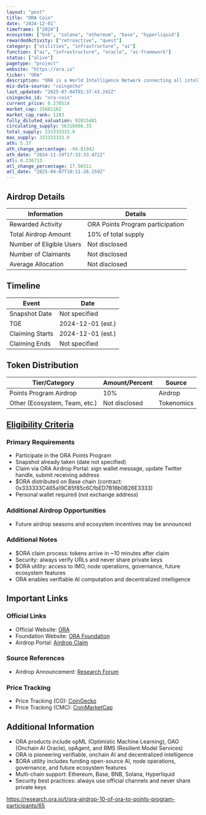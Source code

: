 ```yaml
---
layout: "post"
title: "ORA Coin"
date: "2024-12-01"
timeframe: ["2024"]
ecosystem: ["bnb", "solana", "ethereum", "base", "hyperliquid"]
rewardedActivity: ["retroactive", "quest"]
category: ["utilities", "infrastructure", "ai"]
function: ["ai", "infrastructure", "oracle", "ai-framework"]
status: ["alive"]
pagetype: "project"
website: "https://ora.io"
ticker: "ORA"
description: "ORA is a World Intelligence Network connecting all intelligence, pioneering verifiable onchain AI with products like opML, OAO, and RMS. It enables decentralized, trustless AI computation and infrastructure across multiple blockchains."
mis-data-source: "coingecko"
last_updated: "2025-07-04T01:37:43.242Z"
coingecko_id: "ora-coin"
current_price: 0.278514
market_cap: 15681162
market_cap_rank: 1283
fully_diluted_valuation: 92815401
circulating_supply: 56316666.33
total_supply: 333333333.0
max_supply: 333333333.0
ath: 5.37
ath_change_percentage: -94.81942
ath_date: "2024-11-19T17:33:33.472Z"
atl: 0.236713
atl_change_percentage: 17.56511
atl_date: "2025-04-07T10:11:26.159Z"
---
```


## Airdrop Details

| Information              | Details                                                                 |
| ------------------------ | ----------------------------------------------------------------------- |
| Rewarded Activity        | ORA Points Program participation                                         |
| Total Airdrop Amount     | 10% of total supply                                                     |
| Number of Eligible Users | Not disclosed                                                           |
| Number of Claimants      | Not disclosed                                                           |
| Average Allocation       | Not disclosed                                                           |

## Timeline

| Event                    | Date                  |
| ------------------------ | --------------------- |
| Snapshot Date            | Not specified         |
| TGE                      | 2024-12-01 (est.)     |
| Claiming Starts          | 2024-12-01 (est.)     |
| Claiming Ends            | Not specified         |

## Token Distribution

| Tier/Category           | Amount/Percent         | Source                |
| ----------------------- | --------------------- | --------------------- |
| Points Program Airdrop  | 10%                    | Airdrop               |
| Other (Ecosystem, Team, etc.) | Not disclosed    | Tokenomics            |

## [Eligibility Criteria](https://research.ora.io/t/ora-airdrop-10-of-ora-to-points-program-participants/65)

### Primary Requirements

- Participate in the ORA Points Program
- Snapshot already taken (date not specified)
- Claim via ORA Airdrop Portal: sign wallet message, update Twitter handle, submit receiving address
- $ORA distributed on Base chain (contract: 0x333333C465a19C85f85c6CfbED7B16b0B26E3333)
- Personal wallet required (not exchange address)

### Additional Airdrop Opportunities

- Future airdrop seasons and ecosystem incentives may be announced

### Additional Notes

- $ORA claim process: tokens arrive in ~10 minutes after claim
- Security: always verify URLs and never share private keys
- $ORA utility: access to IMO, node operations, governance, future ecosystem features
- ORA enables verifiable AI computation and decentralized intelligence

## Important Links

### Official Links
- Official Website: [ORA](https://ora.io)
- Foundation Website: [ORA Foundation](https://foundation.ora.io)
- Airdrop Portal: [Airdrop Claim](https://foundation.ora.io/app/airdrop)

### Source References
- Airdrop Announcement: [Research Forum](https://research.ora.io/t/ora-airdrop-10-of-ora-to-points-program-participants/65)

### Price Tracking
- Price Tracking (CG): [CoinGecko](https://www.coingecko.com/en/coins/ora-coin)
- Price Tracking (CMC): [CoinMarketCap](https://coinmarketcap.com/currencies/ora)

## Additional Information

- ORA products include opML (Optimistic Machine Learning), OAO (Onchain AI Oracle), opAgent, and RMS (Resilient Model Services)
- ORA is pioneering verifiable, onchain AI and decentralized intelligence
- $ORA utility includes funding open-source AI, node operations, governance, and future ecosystem features
- Multi-chain support: Ethereum, Base, BNB, Solana, Hyperliquid
- Security best practices: always use official channels and never share private keys


https://research.ora.io/t/ora-airdrop-10-of-ora-to-points-program-participants/65